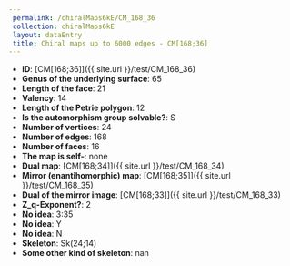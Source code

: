 ```yaml
--- 
 permalink: /chiralMaps6kE/CM_168_36 
 collection: chiralMaps6kE
 layout: dataEntry
 title: Chiral maps up to 6000 edges - CM[168;36]
---
```


- **ID**: [CM[168;36]]({{ site.url }}/test/CM_168_36)
- **Genus of the underlying surface**: 65
- **Length of the face**: 21
- **Valency**: 14
- **Length of the Petrie polygon**: 12
- **Is the automorphism group solvable?**: S
- **Number of vertices**: 24
- **Number of edges**: 168
- **Number of faces**: 16
- **The map is self-**: none
- **Dual map**: [CM[168;34]]({{ site.url }}/test/CM_168_34)
- **Mirror (enantihomorphic) map**: [CM[168;35]]({{ site.url }}/test/CM_168_35)
- **Dual of the mirror image**: [CM[168;33]]({{ site.url }}/test/CM_168_33)
- **Z_q-Exponent?**: 2
- **No idea**:  3:35
- **No idea**: Y
- **No idea**: N
- **Skeleton**: Sk(24;14)
- **Some other kind of skeleton**: nan
